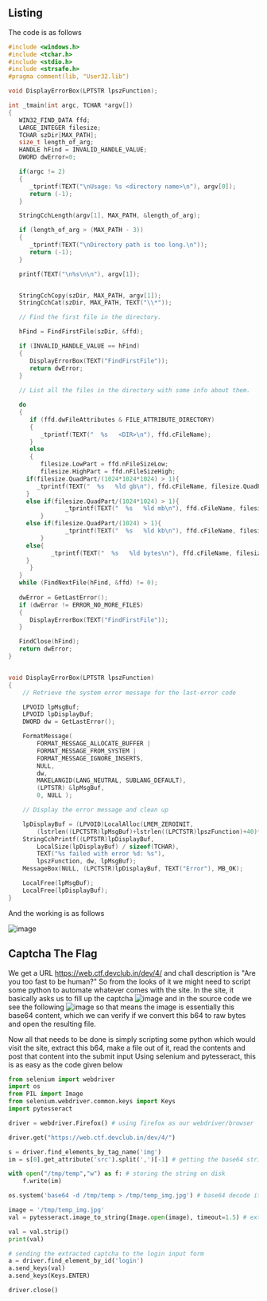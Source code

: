 ## Listing

The code is as follows 
```C++
#include <windows.h>
#include <tchar.h> 
#include <stdio.h>
#include <strsafe.h>
#pragma comment(lib, "User32.lib")

void DisplayErrorBox(LPTSTR lpszFunction);

int _tmain(int argc, TCHAR *argv[])
{
   WIN32_FIND_DATA ffd;
   LARGE_INTEGER filesize;
   TCHAR szDir[MAX_PATH];
   size_t length_of_arg;
   HANDLE hFind = INVALID_HANDLE_VALUE;
   DWORD dwError=0;

   if(argc != 2)
   {
      _tprintf(TEXT("\nUsage: %s <directory name>\n"), argv[0]);
      return (-1);
   }

   StringCchLength(argv[1], MAX_PATH, &length_of_arg);

   if (length_of_arg > (MAX_PATH - 3))
   {
      _tprintf(TEXT("\nDirectory path is too long.\n"));
      return (-1);
   }

   printf(TEXT("\n%s\n\n"), argv[1]);


   StringCchCopy(szDir, MAX_PATH, argv[1]);
   StringCchCat(szDir, MAX_PATH, TEXT("\\*"));

   // Find the first file in the directory.

   hFind = FindFirstFile(szDir, &ffd);

   if (INVALID_HANDLE_VALUE == hFind) 
   {
      DisplayErrorBox(TEXT("FindFirstFile"));
      return dwError;
   } 
   
   // List all the files in the directory with some info about them.

   do
   {
      if (ffd.dwFileAttributes & FILE_ATTRIBUTE_DIRECTORY)
      {
         _tprintf(TEXT("  %s   <DIR>\n"), ffd.cFileName);
      }
      else
      {
         filesize.LowPart = ffd.nFileSizeLow;
         filesize.HighPart = ffd.nFileSizeHigh;
	 if(filesize.QuadPart/(1024*1024*1024) > 1){
		_tprintf(TEXT("  %s   %ld gb\n"), ffd.cFileName, filesize.QuadPart/(1024*1024*1024));
	 }
	 else if(filesize.QuadPart/(1024*1024) > 1){
                _tprintf(TEXT("  %s   %ld mb\n"), ffd.cFileName, filesize.QuadPart/(1024*1024));
         }
	 else if(filesize.QuadPart/(1024) > 1){
                _tprintf(TEXT("  %s   %ld kb\n"), ffd.cFileName, filesize.QuadPart/(1024));
         }
	 else{
         	_tprintf(TEXT("  %s   %ld bytes\n"), ffd.cFileName, filesize.QuadPart);
	 }
      }
   }
   while (FindNextFile(hFind, &ffd) != 0);
 
   dwError = GetLastError();
   if (dwError != ERROR_NO_MORE_FILES) 
   {
      DisplayErrorBox(TEXT("FindFirstFile"));
   }

   FindClose(hFind);
   return dwError;
}


void DisplayErrorBox(LPTSTR lpszFunction) 
{ 
    // Retrieve the system error message for the last-error code

    LPVOID lpMsgBuf;
    LPVOID lpDisplayBuf;
    DWORD dw = GetLastError(); 

    FormatMessage(
        FORMAT_MESSAGE_ALLOCATE_BUFFER | 
        FORMAT_MESSAGE_FROM_SYSTEM |
        FORMAT_MESSAGE_IGNORE_INSERTS,
        NULL,
        dw,
        MAKELANGID(LANG_NEUTRAL, SUBLANG_DEFAULT),
        (LPTSTR) &lpMsgBuf,
        0, NULL );

    // Display the error message and clean up

    lpDisplayBuf = (LPVOID)LocalAlloc(LMEM_ZEROINIT, 
        (lstrlen((LPCTSTR)lpMsgBuf)+lstrlen((LPCTSTR)lpszFunction)+40)*sizeof(TCHAR)); 
    StringCchPrintf((LPTSTR)lpDisplayBuf, 
        LocalSize(lpDisplayBuf) / sizeof(TCHAR),
        TEXT("%s failed with error %d: %s"), 
        lpszFunction, dw, lpMsgBuf); 
    MessageBox(NULL, (LPCTSTR)lpDisplayBuf, TEXT("Error"), MB_OK); 

    LocalFree(lpMsgBuf);
    LocalFree(lpDisplayBuf);
}

```

And the working is as follows

![image](https://user-images.githubusercontent.com/64488123/167396569-b5093498-b5c7-47a4-8df3-23b13435aa35.png)

## Captcha The Flag

We get a URL https://web.ctf.devclub.in/dev/4/ and chall description is "Are you too fast to be human?" So from the looks of it we might need to script some python to automate whatever comes with the site.
In the site, it basically asks us to fill up the captcha
![image](https://user-images.githubusercontent.com/64488123/167369054-5f99a5b9-f32b-4d8d-9537-e6d471f763e7.png)
and in the source code we see the following
![image](https://user-images.githubusercontent.com/64488123/167369121-9ce99c48-b359-49be-8898-5c9c300ebb03.png)
so that means the image is essentially this base64 content, which we can verify if we convert this b64 to raw bytes and open the resulting file.

Now all that needs to be done is simply scripting some python which would visit the site, extract this b64, make a file out of it, read the contents and post that content into the submit input
Using selenium and pytesseract, this is as easy as the code given below
```python
from selenium import webdriver
import os
from PIL import Image
from selenium.webdriver.common.keys import Keys
import pytesseract

driver = webdriver.Firefox() # using firefox as our webdriver/browser

driver.get("https://web.ctf.devclub.in/dev/4/")

s = driver.find_elements_by_tag_name('img')
im = s[0].get_attribute('src').split(',')[-1] # getting the base64 string from the page

with open("/tmp/temp","w") as f: # storing the string on disk
    f.write(im)

os.system('base64 -d /tmp/temp > /tmp/temp_img.jpg') # base64 decode it and making it an image

image = '/tmp/temp_img.jpg'
val = pytesseract.image_to_string(Image.open(image), timeout=1.5) # extracting strings from the image

val = val.strip()
print(val)

# sending the extracted captcha to the login input form
a = driver.find_element_by_id('login')
a.send_keys(val)
a.send_keys(Keys.ENTER)

driver.close()
```
